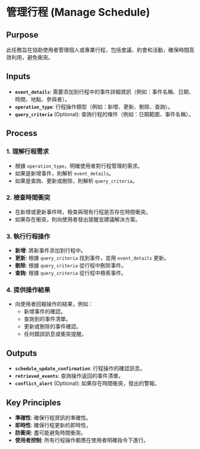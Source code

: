 <!-- Powered by BMAD™ Personal Assistant Expansion Pack -->

# 管理行程 (Manage Schedule)

## Purpose

此任務旨在協助使用者管理個人或專業行程，包括會議、約會和活動，確保時間高效利用，避免衝突。

## Inputs

- **`event_details`**: 需要添加到行程中的事件詳細資訊（例如：事件名稱、日期、時間、地點、參與者）。
- **`operation_type`**: 行程操作類型（例如：新增、更新、刪除、查詢）。
- **`query_criteria`** (Optional): 查詢行程的條件（例如：日期範圍、事件名稱）。

## Process

### 1. 理解行程需求

- 根據 `operation_type`，明確使用者對行程管理的需求。
- 如果是新增事件，則解析 `event_details`。
- 如果是查詢、更新或刪除，則解析 `query_criteria`。

### 2. 檢查時間衝突

- 在新增或更新事件時，檢查與現有行程是否存在時間衝突。
- 如果存在衝突，則向使用者發出提醒並建議解決方案。

### 3. 執行行程操作

- **新增**: 將新事件添加到行程中。
- **更新**: 根據 `query_criteria` 找到事件，並用 `event_details` 更新。
- **刪除**: 根據 `query_criteria` 從行程中刪除事件。
- **查詢**: 根據 `query_criteria` 從行程中檢索事件。

### 4. 提供操作結果

- 向使用者回報操作的結果，例如：
    - 新增事件的確認。
    - 查詢到的事件清單。
    - 更新或刪除的事件確認。
    - 任何錯誤訊息或衝突提醒。

## Outputs

- **`schedule_update_confirmation`**: 行程操作的確認訊息。
- **`retrieved_events`**: 查詢操作返回的事件清單。
- **`conflict_alert`** (Optional): 如果存在時間衝突，發出的警報。

## Key Principles

- **準確性**: 確保行程資訊的準確性。
- **即時性**: 確保行程更新的即時性。
- **防衝突**: 盡可能避免時間衝突。
- **使用者控制**: 所有行程操作都應在使用者明確指令下進行。
